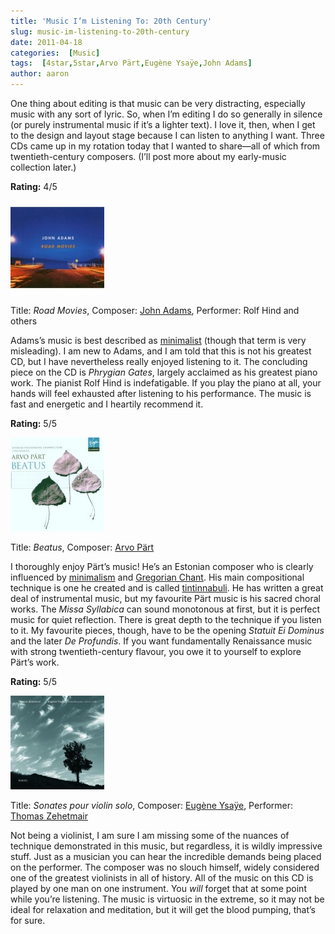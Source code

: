 ```yaml
---
title: 'Music I’m Listening To: 20th Century'
slug: music-im-listening-to-20th-century
date: 2011-04-18
categories:  [Music]
tags:  [4star,5star,Arvo Pärt,Eugène Ysaÿe,John Adams]
author: aaron
---
```


One thing about editing is that music can be very distracting, especially music with any sort of lyric. So, when I’m editing I do so generally in silence (or purely instrumental music if it’s a lighter text). I love it, then, when I get to the design and layout stage because I can listen to anything I want. Three CDs came up in my rotation today that I wanted to share—all of which from twentieth-century composers. (I’ll post more about my early-music collection later.)

**Rating:** 4/5

![Road Movies](cover4-150x150.jpg "Road Movies")

Title: *Road Movies*, Composer: [John Adams](http://en.wikipedia.org/wiki/John_Adams_%28composer%29 "Wikipedia Article"), Performer: Rolf Hind and others

Adams’s music is best described as [minimalist](http://en.wikipedia.org/wiki/Minimalist_music "Wikipedia") (though that term is very misleading). I am new to Adams, and I am told that this is not his greatest CD, but I have nevertheless really enjoyed listening to it. The concluding piece on the CD is *Phrygian Gates*, largely acclaimed as his greatest piano work. The pianist Rolf Hind is indefatigable. If you play the piano at all, your hands will feel exhausted after listening to his performance. The music is fast and energetic and I heartily recommend it.

**Rating:** 5/5

![Beatus](cover5-150x150.jpg "Beatus")

Title: *Beatus*, Composer: [Arvo Pärt](http://en.wikipedia.org/wiki/Arvo_Part "Wikipedia")

I thoroughly enjoy Pärt’s music! He’s an Estonian composer who is clearly influenced by [minimalism](http://en.wikipedia.org/wiki/Minimalist "Wikipedia") and [Gregorian Chant](http://en.wikipedia.org/wiki/Gregorian_chant "Wikipedia"). His main compositional technique is one he created and is called [tintinnabuli](http://en.wikipedia.org/wiki/Tintinnabuli "Wikipedia"). He has written a great deal of instrumental music, but my favourite Pärt music is his sacred choral works. The *Missa Syllabica* can sound monotonous at first, but it is perfect music for quiet reflection. There is great depth to the technique if you listen to it. My favourite pieces, though, have to be the opening *Statuit Ei Dominus* and the later *De Profundis*. If you want fundamentally Renaissance music with strong twentieth-century flavour, you owe it to yourself to explore Pärt’s work.

**Rating:** 5/5

![Sonates pour violin solo](cover6-150x150.jpg "Sonates pour violin solo")

Title: *Sonates pour violin solo*, Composer: [Eugène Ysaÿe](http://en.wikipedia.org/wiki/Eugene_Ysaye "Wikipedia"), Performer: [Thomas Zehetmair](http://en.wikipedia.org/wiki/Thomas_Zehetmair "Wikipedia")

Not being a violinist, I am sure I am missing some of the nuances of technique demonstrated in this music, but regardless, it is wildly impressive stuff. Just as a musician you can hear the incredible demands being placed on the performer. The composer was no slouch himself, widely considered one of the greatest violinists in all of history. All of the music on this CD is played by one man on one instrument. You *will* forget that at some point while you’re listening. The music is virtuosic in the extreme, so it may not be ideal for relaxation and meditation, but it will get the blood pumping, that’s for sure.
